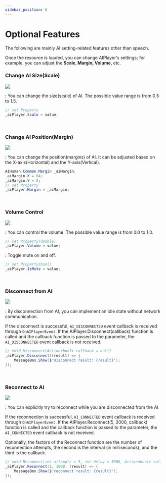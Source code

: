 ```yaml
---
sidebar_position: 6
---
```


# Optional Features
The following are mainly AI setting-related features other than speech.

Once the resource is loaded, you can change AIPlayer's settings; for example, you can adjust the **Scale, Margin, Volume**, etc.

### Change AI Size(Scale)
<img src="/img/aihuman/windows/scale_1.4.x.png" />

: You can change the size(scale) of AI. The possible value range is from 0.5 to 1.5.

```csharp
// set Property
_aiPlayer.Scale = value;
```


<br/>

### Change AI Position(Margin)
<img src="/img/aihuman/windows/margin_1.4.x.png" />

: You can change the position(margins) of AI. It can be adjusted based on the X-axis(Horizontal) and the Y-axis(Vertical).

```csharp
AIHuman.Common.Margin _aiMargin;
_aiMargin.X = 64;
_aiMargin.Y = 8;
// set Property
_aiPlayer.Margin = _aiMargin;
```


<br/>

### Volume Control

<img src="/img/aihuman/windows/volumecontrol_1.4.x.png" />

: You can control the volume. The possible value range is from 0.0 to 1.0.

```csharp
// set Property(double)
_aiPlayer.Volume = value;
```

: Toggle mute on and off.

```csharp
// set Property(bool)
_aiPlayer.IsMute = value;
```


<br/>

### Disconnect from AI

<img src="/img/aihuman/windows/disconnect_1.5.x.png" />

: By disconnection from AI, you can implement an idle state without network communication.

If the disconnect is successful, `AI_DISCONNECTED` event callback is received through `OnAIPlayerEvent`. If the AIPlayer.Disconnect(callback) function is called and the callback function is passed to the parameter, the `AI_DISCONNECTED` event callback is not received.

```csharp
// void Disconnect(Action<bool> callback = null)
_aiPlayer.Disconnect((result) => {
    MessageBox.Show($"Disconnect result: {result}");
});
```


<br/>

### Reconnect to AI

<img src="/img/aihuman/windows/reconnect_1.5.x.png" />

: You can explicitly try to reconnect while you are disconnected from the AI.

If the reconnection is successful, `AI_CONNECTED` event callback is received through `OnAIPlayerEvent`. If the AIPlayer.Reconnect(5, 3000, callback) function is called and the callback function is passed to the parameter, the `AI_CONNECTED` event callback is not received.

Optionally, the factors of the Reconnect function are the number of reconnection attempts, the second is the interval (in milliseconds), and the third is the callback.

```csharp
// void Reconnect(int attempts = 5, int delay = 3000, Action<bool> callback = null)
_aiPlayer.Reconnect(1, 1000, (result) => {
    MessageBox.Show($"reconnect result: {result}");
});
```

